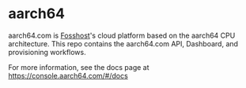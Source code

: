 # aarch64

aarch64.com is [Fosshost](https://fosshost.org)'s cloud platform based on the aarch64 CPU architecture. This repo contains the aarch64.com API, Dashboard, and provisioning workflows. 

For more information, see the docs page at https://console.aarch64.com/#/docs

